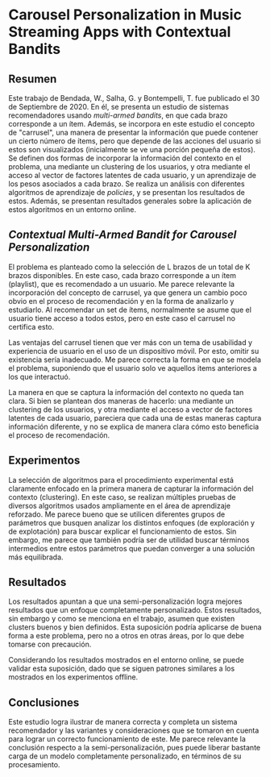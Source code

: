 # Carousel Personalization in Music Streaming Apps with Contextual Bandits

## Resumen

Este trabajo de Bendada, W., Salha, G. y Bontempelli, T. fue publicado el 30 de Septiembre de 2020. En él, se presenta un estudio de sistemas recomendadores usando *multi-armed bandits*, en que cada brazo corresponde a un ítem. Además, se incorpora en este estudio el concepto de "carrusel", una manera de presentar la información que puede contener un cierto número de ítems, pero que depende de las acciones del usuario si estos son visualizados (inicialmente se ve una porción pequeña de estos). Se definen dos formas de incorporar la información del contexto en el problema, una mediante un clustering de los usuarios, y otra mediante el acceso al vector de factores latentes de cada usuario, y un aprendizaje de los pesos asociados a cada brazo. Se realiza un análisis con diferentes algoritmos de aprendizaje de *policies*, y se presentan los resultados de estos. Además, se presentan resultados generales sobre la aplicación de estos algoritmos en un entorno online.

## *Contextual Multi-Armed Bandit for Carousel Personalization*

El problema es planteado como la selección de L brazos de un total de K brazos disponibles. En este caso, cada brazo corresponde a un ítem (playlist), que es recomendado a un usuario. Me parece relevante la incorporación del concepto de carrusel, ya que genera un cambio poco obvio en el proceso de recomendación y en la forma de analizarlo y estudiarlo. Al recomendar un set de ítems, normalmente se asume que el usuario tiene acceso a todos estos, pero en este caso el carrusel no certifica esto.

Las ventajas del carrusel tienen que ver más con un tema de usabilidad y experiencia de usuario en el uso de un dispositivo móvil. Por esto, omitir su existencia sería inadecuado. Me parece correcta la forma en que se modela el problema, suponiendo que el usuario solo ve aquellos items anteriores a los que interactuó.

La manera en que se captura la información del contexto no queda tan clara. Si bien se plantean dos maneras de hacerlo: una mediante un clustering de los usuarios, y otra mediante el acceso a vector de factores latentes de cada usuario, pareciera que cada una de estas maneras captura información diferente, y no se explica de manera clara cómo esto beneficia el proceso de recomendación.

## Experimentos

La selección de algoritmos para el procedimiento experimental está claramente enfocado en la primera manera de capturar la información del contexto (clustering). En este caso, se realizan múltiples pruebas de diversos algoritmos usados ampliamente en el área de aprendizaje reforzado. Me parece bueno que se utilicen diferentes grupos de parámetros que busquen analizar los distintos enfoques (de exploración y de explotación) para buscar explicar el funcionamiento de estos. Sin embargo, me parece que también podría ser de utilidad buscar términos intermedios entre estos parámetros que puedan converger a una solución más equilibrada.

## Resultados

Los resultados apuntan a que una semi-personalización logra mejores resultados que un enfoque completamente personalizado. Estos resultados, sin embargo y como se menciona en el trabajo, asumen que existen clusters buenos y bien definidos. Esta suposición podría aplicarse de buena forma a este problema, pero no a otros en otras áreas, por lo que debe tomarse con precaución.

Considerando los resultados mostrados en el entorno online, se puede validar esta suposición, dado que se siguen patrones similares a los mostrados en los experimentos offline.

## Conclusiones

Este estudio logra ilustrar de manera correcta y completa un sistema recomendador y las variantes y consideraciones que se tomaron en cuenta para lograr un correcto funcionamiento de este. Me parece relevante la conclusión respecto a la semi-personalización, pues puede liberar bastante carga de un modelo completamente personalizado, en términos de su procesamiento.
